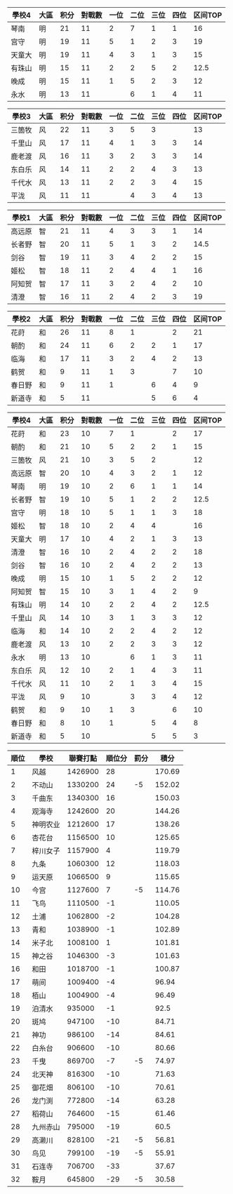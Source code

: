 | 學校4  | 大區 | 积分 | 對戰數 | 一位 | 二位 | 三位 | 四位 | 区间TOP |
| ------ | ---- | ---- | ------ | ---- | ---- | ---- | ---- | ------- |
| 琴南   | 明   | 21   | 11     | 2    | 7    | 1    | 1    | 16      |
| 宫守   | 明   | 19   | 11     | 5    | 1    | 2    | 3    | 19      |
| 天童大 | 明   | 19   | 11     | 4    | 3    | 1    | 3    | 15      |
| 有珠山 | 明   | 15   | 11     | 2    | 2    | 5    | 2    | 12.5    |
| 晚成   | 明   | 15   | 11     | 1    | 5    | 2    | 3    | 12      |
| 永水   | 明   | 13   | 11     |      | 6    | 1    | 4    | 11      |

| 學校3  | 大區 | 积分 | 對戰數 | 一位 | 二位 | 三位 | 四位 | 区间TOP |
| ------ | ---- | ---- | ------ | ---- | ---- | ---- | ---- | ------- |
| 三箇牧 | 风   | 22   | 11     | 3    | 5    | 3    |      | 13     |
| 千里山 | 风   | 17   | 11     | 4    | 1    | 3    | 3    | 14      |
| 鹿老渡 | 风   | 16   | 11     | 3    | 2    | 3    | 3    | 14      |
| 东白乐 | 风   | 14   | 11     | 2    | 2    | 4    | 3    | 13      |
| 千代水 | 风   | 13   | 11     | 2    | 2    | 3    | 4    | 15      |
| 平泷   | 风   | 11   | 11     |      | 4    | 3    | 4    | 13      |

| 學校1  | 大區 | 积分 | 對戰數 | 一位 | 二位 | 三位 | 四位 | 区间TOP |
| ------ | ---- | ---- | ------ | ---- | ---- | ---- | ---- | ------- |
| 高远原 | 智   | 21   | 11     | 4    | 3    | 3    | 1    | 14      |
| 长者野 | 智   | 20   | 11     | 5    | 1    | 3    | 2    | 14.5    |
| 剑谷   | 智   | 19   | 11     | 3    | 4    | 2    | 2    | 15      |
| 姬松   | 智   | 18   | 11     | 2    | 4    | 4    | 1    | 16      |
| 阿知贺 | 智   | 17   | 11     | 3    | 2    | 4    | 2    | 10      |
| 清澄   | 智   | 16   | 11     | 2    | 4    | 2    | 3    | 19      |

| 學校2  | 大區 | 积分 | 對戰數 | 一位 | 二位 | 三位 | 四位 | 区间TOP |
| ------ | ---- | ---- | ------ | ---- | ---- | ---- | ---- | ------- |
| 花莳   | 和   | 26   | 11     | 8    | 1    |      | 2    | 21      |
| 朝酌   | 和   | 24   | 11     | 6    | 2    | 2    | 1    | 17      |
| 临海   | 和   | 17   | 11     | 3    | 2    | 4    | 2    | 13      |
| 鹤贺   | 和   | 9    | 11     | 1    | 3    |      | 7    | 10      |
| 春日野 | 和   | 9    | 11     | 1    |      | 6    | 4    | 9       |
| 新道寺 | 和   | 5    | 11     |      |      | 5    | 6    | 4       |

| 學校4  | 大區 | 积分 | 對戰數 | 一位 | 二位 | 三位 | 四位 | 区间TOP |
| ------ | ---- | ---- | ------ | ---- | ---- | ---- | ---- | ------- |
| 花莳   | 和   | 23   | 10     | 7    | 1    |      | 2    | 17      |
| 朝酌   | 和   | 21   | 10     | 5    | 2    | 2    | 1    | 15      |
| 三箇牧 | 风   | 21   | 10     | 3    | 5    | 2    |      | 12      |
| 高远原 | 智   | 20   | 10     | 4    | 3    | 2    | 1    | 12      |
| 琴南   | 明   | 19   | 10     | 2    | 6    | 1    | 1    | 14      |
| 长者野 | 智   | 19   | 10     | 5    | 1    | 2    | 2    | 12.5    |
| 宫守   | 明   | 18   | 10     | 5    | 1    | 1    | 3    | 18      |
| 姬松   | 智   | 18   | 10     | 2    | 4    | 4    |      | 16      |
| 天童大 | 明   | 17   | 10     | 4    | 2    | 1    | 3    | 13      |
| 清澄   | 智   | 16   | 10     | 2    | 4    | 2    | 2    | 18      |
| 剑谷   | 智   | 16   | 10     | 2    | 4    | 2    | 2    | 13      |
| 晚成   | 明   | 15   | 10     | 1    | 5    | 2    | 2    | 12      |
| 阿知贺 | 智   | 15   | 10     | 3    | 1    | 4    | 2    | 9       |
| 有珠山 | 明   | 14   | 10     | 2    | 2    | 4    | 2    | 12.5    |
| 千里山 | 风   | 14   | 10     | 3    | 1    | 3    | 3    | 12      |
| 临海   | 和   | 14   | 10     | 2    | 2    | 4    | 2    | 12      |
| 鹿老渡 | 风   | 13   | 10     | 2    | 2    | 3    | 3    | 12      |
| 永水   | 明   | 13   | 10     |      | 6    | 1    | 3    | 11      |
| 东白乐 | 风   | 12   | 10     | 2    | 1    | 4    | 3    | 11      |
| 千代水 | 风   | 11   | 10     | 2    | 1    | 3    | 4    | 15      |
| 平泷   | 风   | 9    | 10     |      | 3    | 3    | 4    | 12      |
| 鹤贺   | 和   | 9    | 10     | 1    | 3    |      | 6    | 10      |
| 春日野 | 和   | 8    | 10     | 1    |      | 5    | 4    | 8       |
| 新道寺 | 和   | 5    | 10     |      |      | 5    | 5    | 3       |


| 順位 | 學校     | 聯賽打點 | 順位分 | 罰分 | 積分   |
| ---- | -------- | -------- | ------ | ---- | ------ |
| 1    | 风越     | 1426900  | 28     |      | 170.69 |
| 2    | 不动山   | 1330200  | 24     | -5   | 152.02 |
| 3    | 千曲东   | 1340300  | 16     |      | 150.03 |
| 4    | 观海寺   | 1242600  | 20     |      | 144.26 |
| 5    | 神明农业 | 1212600  | 17     |      | 138.26 |
| 6    | 杏花台   | 1156500  | 10     |      | 125.65 |
| 7    | 梓川女子 | 1157900  | 4      |      | 119.79 |
| 8    | 九条     | 1060300  | 12     |      | 118.03 |
| 9    | 运天原   | 1066500  | 9      |      | 115.65 |
| 10   | 今宫     | 1127600  | 7      | -5   | 114.76 |
| 11   | 飞鸟     | 1110500  | -1     |      | 110.05 |
| 12   | 土浦     | 1062800  | -2     |      | 104.28 |
| 13   | 青和     | 1038900  | -1     |      | 102.89 |
| 14   | 米子北   | 1008100  | 1      |      | 101.81 |
| 15   | 神之谷   | 1046300  | -3     |      | 101.63 |
| 16   | 和田     | 1018700  | -1     |      | 100.87 |
| 17   | 萌间     | 1009400  | -4     |      | 96.94  |
| 18   | 栢山     | 1004900  | -4     |      | 96.49  |
| 19   | 泊清水   | 935000   | -1     |      | 92.5   |
| 20   | 斑鸠     | 947100   | -10    |      | 84.71  |
| 21   | 神功     | 986100   | -14    |      | 84.61  |
| 22   | 白糸台   | 906600   | -10    |      | 80.66  |
| 23   | 千曳     | 869700   | -7     | -5   | 74.97  |
| 24   | 北天神   | 816300   | -10    |      | 71.63  |
| 25   | 御花畑   | 806100   | -10    |      | 70.61  |
| 26   | 龙门渕   | 772800   | -14    |      | 63.28  |
| 27   | 稻荷山   | 764600   | -15    |      | 61.46  |
| 28   | 九州赤山 | 795000   | -19    |      | 60.5   |
| 29   | 高濑川   | 828100   | -21    | -5   | 56.81  |
| 30   | 鸟见     | 799100   | -19    | -5   | 55.91  |
| 31   | 石连寺   | 706700   | -33    |      | 37.67  |
| 32   | 鞍月     | 645800   | -29    | -5   | 30.58  |
